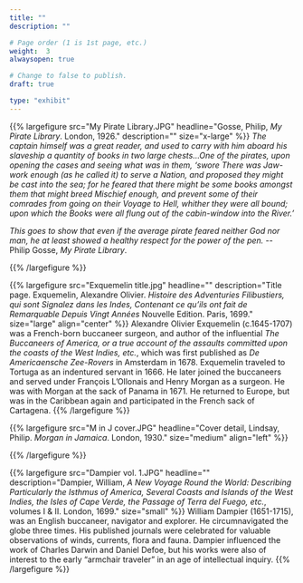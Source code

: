 ```yaml
---
title: ""
description: ""

# Page order (1 is 1st page, etc.)
weight:  3
alwaysopen: true

# Change to false to publish.
draft: true

type: "exhibit"
---
```


{{% largefigure src="My Pirate Library.JPG"
                headline="Gosse, Philip, *My Pirate Library*. London, 1926."
                description=""
                size="x-large" %}}
*The captain himself was a great reader, and used to carry with him aboard his slaveship a quantity of books in two large chests…One of the pirates, upon opening the cases and seeing what was in them, ‘swore There was Jaw-work enough (as he called it) to serve a Nation, and proposed they might be cast into the sea; for he feared that there might be some books amongst them that might breed Mischief enough, and prevent some of their comrades from going on their Voyage to Hell, whither they were all bound; upon which the Books were all flung out of the cabin-window into the River.’*

*This goes to show that even if the average pirate feared neither God nor man, he at least showed a healthy respect for the power of the pen.* -- Philip Gosse, *My Pirate Library*.

{{% /largefigure %}}

{{% largefigure src="Exquemelin title.jpg"
                headline=""
                description="Title page. Exquemelin, Alexandre Olivier. *Histoire des Adventuries Filibustiers, qui sont Signalez dans les Indes, Contenant ce qu’ils ont fait de Remarquable Depuis Vingt Années* Nouvelle Edition. Paris, 1699." 
                size="large" align="center" %}}
Alexandre Olivier Exquemelin (c.1645-1707) was a French-born buccaneer surgeon, and author of the influential *The Buccaneers of America, or a true account of the assaults committed upon the coasts of the West Indies, etc.*, which was first published as *De Americaensche Zee-Rovers* in Amsterdam in 1678. Exquemelin traveled to Tortuga as an indentured servant in 1666. He later joined the buccaneers and served under François L’Ollonais and Henry Morgan as a surgeon. He was with Morgan at the sack of Panama in 1671. He returned to Europe, but was in the Caribbean again and participated in the French sack of Cartagena.
{{% /largefigure %}}

{{% largefigure src="M in J cover.JPG"
                headline="Cover detail, Lindsay, Philip. *Morgan in Jamaica*. London, 1930."
                size="medium"
                align="left" %}}

{{% /largefigure %}}

{{% largefigure src="Dampier vol. 1.JPG"
                headline=""
                description="Dampier, William, *A New Voyage Round the World: Describing Particularly the Isthmus of America, Several Coasts and Islands of the West Indies, the Isles of Cape Verde, the Passage of Terra del Fuego, etc.*, volumes I & II. London, 1699."
                size="small" %}}
William Dampier (1651-1715), was an English buccaneer, navigator and explorer. He circumnavigated the globe three times. His published journals were celebrated for valuable observations of winds, currents, flora and fauna. Dampier influenced the work of Charles Darwin and Daniel Defoe, but his works were also of interest to the early “armchair traveler” in an age of intellectual inquiry.
{{% /largefigure %}}